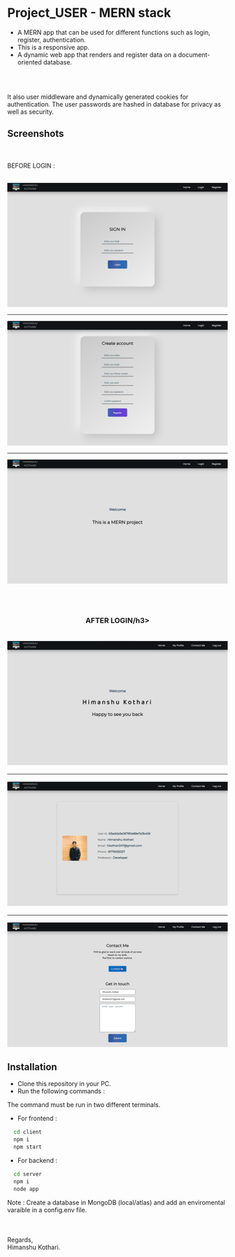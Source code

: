 

# Project_USER - MERN stack

* A MERN app that can be used for different functions such as login, register, authentication.
* This is a responsive app.
* A dynamic web app that renders and register data on a document-oriented database.

<br/>
<br/>

It also user middleware and dynamically generated cookies for authentication.
The user passwords are hashed in database for privacy as well as security.




## Screenshots
<br/>
<br/>
BEFORE LOGIN :

<br/>
<br/>

![App Screenshot](https://github.com/iamhk12/Projects/blob/main/WebProjects/MERN_USER-(MongoDB-expressJS-ReactJS-NodeJS)/ss/loginpage.png)
<hr>

![App Screenshot](https://github.com/iamhk12/Projects/blob/main/WebProjects/MERN_USER-(MongoDB-expressJS-ReactJS-NodeJS)/ss/registerpage.png)
<hr>

![App Screenshot](https://github.com/iamhk12/Projects/blob/main/WebProjects/MERN_USER-(MongoDB-expressJS-ReactJS-NodeJS)/ss/loginbefore.png)

<br/>
<br/>

<h3 align="center">AFTER LOGIN/h3>


<br/>
<br/>

![App Screenshot](https://github.com/iamhk12/Projects/blob/main/WebProjects/MERN_USER-(MongoDB-expressJS-ReactJS-NodeJS)/ss/homepage.png)
<hr>

![App Screenshot](https://github.com/iamhk12/Projects/blob/main/WebProjects/MERN_USER-(MongoDB-expressJS-ReactJS-NodeJS)/ss/myprofile.png)
<hr>

![App Screenshot](https://github.com/iamhk12/Projects/blob/main/WebProjects/MERN_USER-(MongoDB-expressJS-ReactJS-NodeJS)/ss/contactme.png)


## Installation

* Clone this repository in your PC.
* Run the following commands :

The command must be run in two different terminals.

* For frontend :
```bash
  cd client
  npm i
  npm start
```

* For backend :
```bash
  cd server
  npm i
  node app
```

Note :  Create a database in MongoDB (local/atlas) and add an enviromental varaible in a config.env file.
<br/><br/>
<br/><br/>
Regards,<br/>
Himanshu Kothari.

